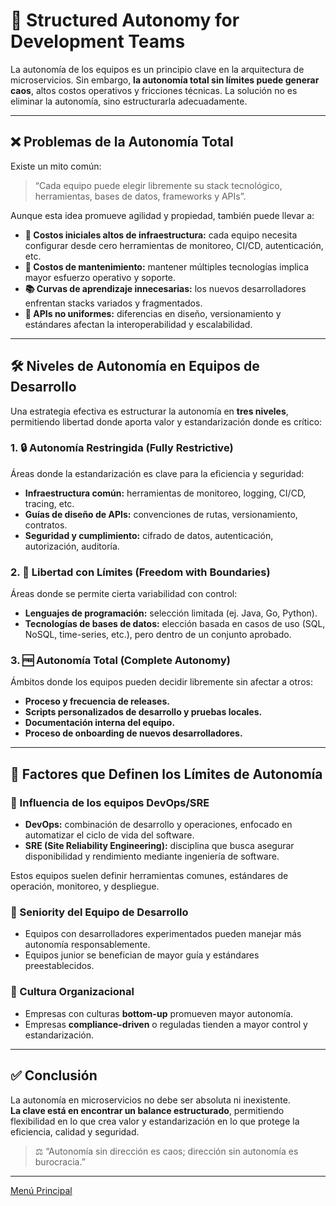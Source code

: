 # 🧩 Structured Autonomy for Development Teams

La autonomía de los equipos es un principio clave en la arquitectura de microservicios. Sin embargo, **la autonomía total sin límites puede generar caos**, altos costos operativos y fricciones técnicas. La solución no es eliminar la autonomía, sino estructurarla adecuadamente.

---

## ❌ Problemas de la Autonomía Total

Existe un mito común:  
> “Cada equipo puede elegir libremente su stack tecnológico, herramientas, bases de datos, frameworks y APIs”.

Aunque esta idea promueve agilidad y propiedad, también puede llevar a:

- **🚧 Costos iniciales altos de infraestructura:** cada equipo necesita configurar desde cero herramientas de monitoreo, CI/CD, autenticación, etc.
- **💸 Costos de mantenimiento:** mantener múltiples tecnologías implica mayor esfuerzo operativo y soporte.
- **📚 Curvas de aprendizaje innecesarias:** los nuevos desarrolladores enfrentan stacks variados y fragmentados.
- **🔗 APIs no uniformes:** diferencias en diseño, versionamiento y estándares afectan la interoperabilidad y escalabilidad.

---

## 🛠️ Niveles de Autonomía en Equipos de Desarrollo

Una estrategia efectiva es estructurar la autonomía en **tres niveles**, permitiendo libertad donde aporta valor y estandarización donde es crítico:

### 1. 🔒 Autonomía Restringida (Fully Restrictive)

Áreas donde la estandarización es clave para la eficiencia y seguridad:

- **Infraestructura común:** herramientas de monitoreo, logging, CI/CD, tracing, etc.
- **Guías de diseño de APIs:** convenciones de rutas, versionamiento, contratos.
- **Seguridad y cumplimiento:** cifrado de datos, autenticación, autorización, auditoría.

### 2. 🚧 Libertad con Límites (Freedom with Boundaries)

Áreas donde se permite cierta variabilidad con control:

- **Lenguajes de programación:** selección limitada (ej. Java, Go, Python).
- **Tecnologías de bases de datos:** elección basada en casos de uso (SQL, NoSQL, time-series, etc.), pero dentro de un conjunto aprobado.

### 3. 🆓 Autonomía Total (Complete Autonomy)

Ámbitos donde los equipos pueden decidir libremente sin afectar a otros:

- **Proceso y frecuencia de releases.**
- **Scripts personalizados de desarrollo y pruebas locales.**
- **Documentación interna del equipo.**
- **Proceso de onboarding de nuevos desarrolladores.**

---

## 🧮 Factores que Definen los Límites de Autonomía

### 🤝 Influencia de los equipos DevOps/SRE

- **DevOps:** combinación de desarrollo y operaciones, enfocado en automatizar el ciclo de vida del software.
- **SRE (Site Reliability Engineering):** disciplina que busca asegurar disponibilidad y rendimiento mediante ingeniería de software.
  
Estos equipos suelen definir herramientas comunes, estándares de operación, monitoreo, y despliegue.

### 🧠 Seniority del Equipo de Desarrollo

- Equipos con desarrolladores experimentados pueden manejar más autonomía responsablemente.
- Equipos junior se benefician de mayor guía y estándares preestablecidos.

### 🏢 Cultura Organizacional

- Empresas con culturas **bottom-up** promueven mayor autonomía.
- Empresas **compliance-driven** o reguladas tienden a mayor control y estandarización.

---

## ✅ Conclusión

La autonomía en microservicios no debe ser absoluta ni inexistente.  
**La clave está en encontrar un balance estructurado**, permitiendo flexibilidad en lo que crea valor y estandarización en lo que protege la eficiencia, calidad y seguridad.

> ⚖️ “Autonomía sin dirección es caos; dirección sin autonomía es burocracia.”

---

[Menú Principal](https://github.com/wilfredoha/microservices-event_driven-architecture)